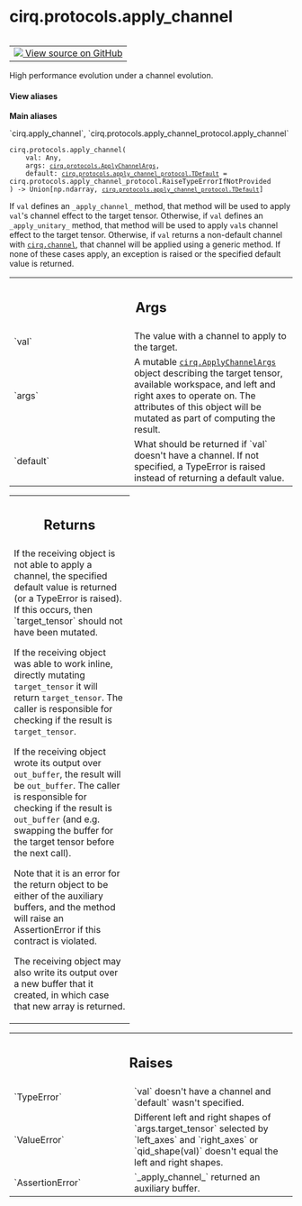<div itemscope itemtype="http://developers.google.com/ReferenceObject">
<meta itemprop="name" content="cirq.protocols.apply_channel" />
<meta itemprop="path" content="Stable" />
</div>

# cirq.protocols.apply_channel

<!-- Insert buttons and diff -->

<table class="tfo-notebook-buttons tfo-api" align="left">

<td>
  <a target="_blank" href="https://github.com/quantumlib/cirq/tree/master/cirq/protocols/apply_channel_protocol.py">
    <img src="https://www.tensorflow.org/images/GitHub-Mark-32px.png" />
    View source on GitHub
  </a>
</td>
</table>



High performance evolution under a channel evolution.

<section class="expandable">
  <h4 class="showalways">View aliases</h4>
  <p>
<b>Main aliases</b>
<p>`cirq.apply_channel`, `cirq.protocols.apply_channel_protocol.apply_channel`</p>
</p>
</section>

<pre class="devsite-click-to-copy prettyprint lang-py tfo-signature-link">
<code>cirq.protocols.apply_channel(
    val: Any,
    args: <a href="../../cirq/protocols/ApplyChannelArgs.md"><code>cirq.protocols.ApplyChannelArgs</code></a>,
    default: <a href="../../cirq/protocols/apply_channel_protocol/TDefault.md"><code>cirq.protocols.apply_channel_protocol.TDefault</code></a> = cirq.protocols.apply_channel_protocol.RaiseTypeErrorIfNotProvided
) -> Union[np.ndarray, <a href="../../cirq/protocols/apply_channel_protocol/TDefault.md"><code>cirq.protocols.apply_channel_protocol.TDefault</code></a>]
</code></pre>



<!-- Placeholder for "Used in" -->

If `val` defines an `_apply_channel_` method, that method will be
used to apply `val`'s channel effect to the target tensor. Otherwise, if
`val` defines an `_apply_unitary_` method, that method will be used to
apply `val`s channel effect to the target tensor.  Otherwise, if `val`
returns a non-default channel with <a href="../../cirq/protocols/channel.md"><code>cirq.channel</code></a>, that channel will be
applied using a generic method.  If none of these cases apply, an
exception is raised or the specified default value is returned.


<!-- Tabular view -->
 <table class="responsive fixed orange">
<colgroup><col width="214px"><col></colgroup>
<tr><th colspan="2"><h2 class="add-link">Args</h2></th></tr>

<tr>
<td>
`val`
</td>
<td>
The value with a channel to apply to the target.
</td>
</tr><tr>
<td>
`args`
</td>
<td>
A mutable <a href="../../cirq/protocols/ApplyChannelArgs.md"><code>cirq.ApplyChannelArgs</code></a> object describing the target
tensor, available workspace, and left and right axes to operate on.
The attributes of this object will be mutated as part of computing
the result.
</td>
</tr><tr>
<td>
`default`
</td>
<td>
What should be returned if `val` doesn't have a channel. If
not specified, a TypeError is raised instead of returning a default
value.
</td>
</tr>
</table>



<!-- Tabular view -->
 <table class="responsive fixed orange">
<colgroup><col width="214px"><col></colgroup>
<tr><th colspan="2"><h2 class="add-link">Returns</h2></th></tr>
<tr class="alt">
<td colspan="2">
If the receiving object is not able to apply a channel,
the specified default value is returned (or a TypeError is raised). If
this occurs, then `target_tensor` should not have been mutated.

If the receiving object was able to work inline, directly
mutating `target_tensor` it will return `target_tensor`. The caller is
responsible for checking if the result is `target_tensor`.

If the receiving object wrote its output over `out_buffer`, the
result will be `out_buffer`. The caller is responsible for
checking if the result is `out_buffer` (and e.g. swapping
the buffer for the target tensor before the next call).

Note that it is an error for the return object to be either of the
auxiliary buffers, and the method will raise an AssertionError if
this contract is violated.

The receiving object may also write its output over a new buffer
that it created, in which case that new array is returned.
</td>
</tr>

</table>



<!-- Tabular view -->
 <table class="responsive fixed orange">
<colgroup><col width="214px"><col></colgroup>
<tr><th colspan="2"><h2 class="add-link">Raises</h2></th></tr>

<tr>
<td>
`TypeError`
</td>
<td>
`val` doesn't have a channel and `default` wasn't specified.
</td>
</tr><tr>
<td>
`ValueError`
</td>
<td>
Different left and right shapes of `args.target_tensor`
selected by `left_axes` and `right_axes` or `qid_shape(val)` doesn't
equal the left and right shapes.
</td>
</tr><tr>
<td>
`AssertionError`
</td>
<td>
`_apply_channel_` returned an auxiliary buffer.
</td>
</tr>
</table>

